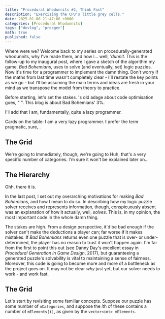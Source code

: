 ```yaml
---
title: "Procedural Whodunnits #2, Think Fast"
description: "Exercising the CPU's little grey cells."
date: 2025-01-08 21:47:00 +0000
categories: [Procedural Whodunnits]
tags: ["devlog", "procgen"]
math: true
published: false
---
```


Where were we? Welcome back to my series on procedurally-generated whodunnits, why I've made them, and how I... well, *'dunnit*. This is the follow-up to my inaugural post, where I gave a sketch of the algorithm my game, *Bad Bohemians*, uses to solve (and eventually, set) logic puzzles. Now it's time for a programmer to implement the damn thing. Don't worry if the maths from last time wasn't completely clear - I'll restate the key points as we go - but I'll be assuming the main terms and ideas are fresh in your mind as we transpose the model from theory to practice.

Before starting, let's set the stakes. 's old adage about code optimisation goes, " ". This blog is about Bad Bohemians' 3%.

I'll add that I am, fundamentally, quite a lazy programmer.

Cards on the table: I am a very lazy programmer. I prefer the term pragmatic, sure, .

## The Grid

We're going to 
Immediately, though, we're going to 
Huh, that's a very specific number of categories. I'm sure it won't be explained later on...

## The Hierarchy
Ohh, there it is.

In the last post, I set out my overarching motivations for making *Bad Bohemians*, and how I mean to do so.
In describing how my logic puzzle solver receives and represents information, though, conspicuously absent was an explanation of how it actually, well, *solves*.
This is, in my opinion, the most important code in the whole damn thing.

The stakes are high.
From a design perspective, it'd be bad enough if the solver can't make the deductions a player can; far worse if it makes mistakes.
If *Bad Bohemians* returns even one puzzle that is over- or under-determined, the player has no reason to trust it won't happen again.
I'm far from the first to point this out (see Danny Day's excellent essay in *Procedural Generation in Game Design*, 2017), but guaranteeing a generated puzzle's solvability is vital to maintaining a sense of fairness.
Moreover, this code is going to become more and more of a bottleneck as the project goes on.
It may not be clear *why* just yet, but our solver needs to work - and work fast.

## The Grid

Let's start by revisiting some familiar concepts. Suppose our puzzle has some number of `mCategories`, and suppose the $i$th of these contains a number of `mElements[i]`, as given by the `vector<int> mElements`.
